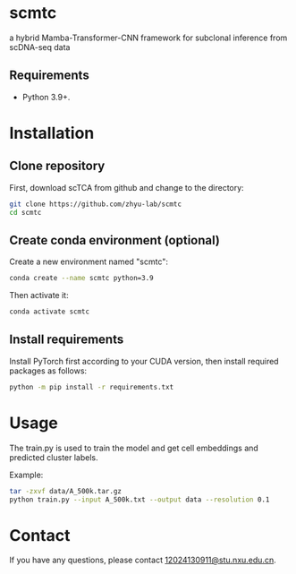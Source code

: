 # scmtc
a hybrid Mamba-Transformer-CNN framework for subclonal inference from scDNA-seq data

## Requirements

* Python 3.9+.

# Installation

## Clone repository

First, download scTCA from github and change to the directory:

```bash
git clone https://github.com/zhyu-lab/scmtc
cd scmtc
```

## Create conda environment (optional)

Create a new environment named "scmtc":

```bash
conda create --name scmtc python=3.9
```

Then activate it:

```bash
conda activate scmtc
```

## Install requirements
Install PyTorch first according to your CUDA version, then install required packages as follows:
```bash
python -m pip install -r requirements.txt
```

# Usage

The train.py is used to train the model and get cell embeddings and predicted cluster labels.

Example:

```bash
tar -zxvf data/A_500k.tar.gz
python train.py --input A_500k.txt --output data --resolution 0.1
```

# Contact

If you have any questions, please contact 12024130911@stu.nxu.edu.cn.
